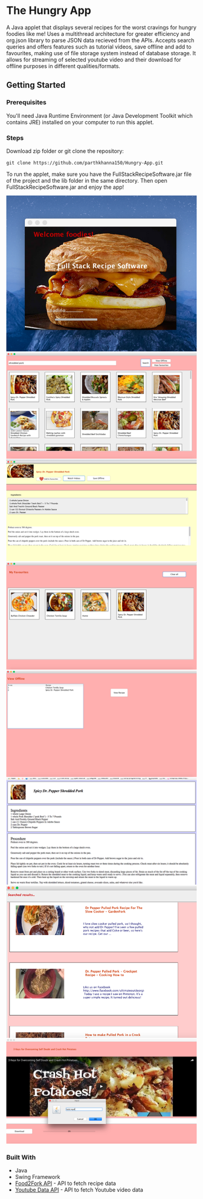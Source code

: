 # The Hungry App

A Java applet that displays several recipes for the worst cravings for hungry foodies like me!
Uses a multithread architecture for greater efficiency and org.json library to parse JSON data recieved from the APIs. 
Accepts search queries and offers features such as tutorial videos, save offline and
add to favourites, making use of file storage system instead of database storage. 
It allows for streaming of selected youtube video and their download for offline purposes in different qualities/formats.

## Getting Started

### Prerequisites

You'll need Java Runtime Environment (or Java Development Toolkit which contains JRE) installed on your computer to run this applet.

### Steps

Download zip folder or git clone the repository:
```
git clone https://github.com/parthkhanna150/Hungry-App.git
```
To run the applet, make sure you have the FullStackRecipeSoftware.jar file of the project and the lib folder in the same directory. Then open FullStackRecipeSoftware.jar and enjoy the app! 



![alt text](https://github.com/parthkhanna150/Hungry-App/blob/master/images/splash.png)
![alt text](https://github.com/parthkhanna150/Hungry-App/blob/master/images/search.png)
![alt text](https://github.com/parthkhanna150/Hungry-App/blob/master/images/detail.png)
![alt text](https://github.com/parthkhanna150/Hungry-App/blob/master/images/favourites.png)
![alt text](https://github.com/parthkhanna150/Hungry-App/blob/master/images/offline.png)
![alt text](https://github.com/parthkhanna150/Hungry-App/blob/master/images/viewoffline.png)
![alt text](https://github.com/parthkhanna150/Hungry-App/blob/master/images/youtubebrowse.png)
![alt text](https://github.com/parthkhanna150/Hungry-App/blob/master/images/downloadvideo.png)


### Built With

* Java
* Swing Framework
* [Food2Fork API](https://food2fork.com/about/api) - API to fetch recipe data
* [Youtube Data API](https://developers.google.com/youtube/v3/) - API to fetch Youtube video data

